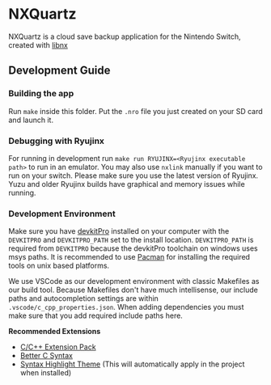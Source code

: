 # NXQuartz
NXQuartz is a cloud save backup application for the Nintendo Switch, created with [libnx](https://github.com/switchbrew/libnx)

## Development Guide
### Building the app
Run `make` inside this folder. Put the `.nro` file you just created on your SD card and launch it.

### Debugging with Ryujinx
For running in development run `make run RYUJINX=<Ryujinx executable path>` to run in an emulator. You may also use `nxlink` manually if you want to run on your switch. Please make sure you use the latest version of Ryujinx. Yuzu and older Ryujinx builds have graphical and memory issues while running.

### Development Environment
Make sure you have [devkitPro](https://github.com/devkitPro/installer/releases) installed on your computer with the `DEVKITPRO` and `DEVKITPRO_PATH` set to the install location. `DEVKITPRO_PATH` is required from `DEVKITPRO` because the devkitPro toolchain on windows uses msys paths. It is recommended to use [Pacman](https://github.com/devkitPro/pacman) for installing the required tools on unix based platforms.

We use VSCode as our development environment with classic Makefiles as our build tool. Because Makefiles don't have much intellisense, our include paths and autocompletion settings are within `.vscode/c_cpp_properties.json`. When adding dependencies you must make sure that you add required include paths here.

**Recommended Extensions**
- [C/C++ Extension Pack](https://marketplace.visualstudio.com/items?itemName=ms-vscode.cpptools-extension-pack)
- [Better C Syntax](https://marketplace.visualstudio.com/items?itemName=jeff-hykin.better-c-syntax)
- [Syntax Highlight Theme](https://marketplace.visualstudio.com/items?itemName=peaceshi.syntax-highlight) (This will automatically apply in the project when installed)